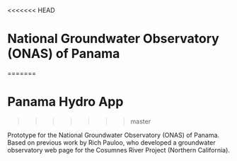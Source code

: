 <<<<<<< HEAD
# National Groundwater Observatory (ONAS) of Panama
=======
# Panama Hydro App
>>>>>>> master

Prototype for the National Groundwater Observatory (ONAS) of Panama. Based on previous work by Rich Pauloo, who developed a groundwater observatory web page for the Cosumnes River Project (Northern California).
